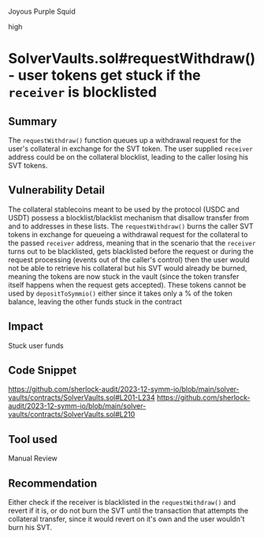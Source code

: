 Joyous Purple Squid

high

# SolverVaults.sol#requestWithdraw() - user tokens get stuck if the ``receiver`` is blocklisted

## Summary
The ``requestWithdraw()`` function queues up a withdrawal request for the user's collateral in exchange for the SVT token. The user supplied ``receiver`` address could be on the collateral blocklist, leading to the caller losing his SVT tokens.

## Vulnerability Detail
The collateral stablecoins meant to be used by the protocol (USDC and USDT) possess a blocklist/blacklist mechanism that disallow transfer from and to addresses in these lists. The ``requestWithdraw()`` burns the caller SVT tokens in exchange for queueing a withdrawal request for the collateral to the passed ``receiver`` address, meaning that in the scenario that the ``receiver`` turns out to be blacklisted, gets blacklisted before the request or during the request processing (events out of the caller's control) then the user would not be able to retrieve his collateral but his SVT would already be burned, meaning the tokens are now stuck in the vault (since the token transfer itself happens when the request gets accepted).
These tokens cannot be used by ``depositToSymmio()`` either since it takes only a % of the token balance, leaving the other funds stuck in the contract

## Impact
Stuck user funds

## Code Snippet
https://github.com/sherlock-audit/2023-12-symm-io/blob/main/solver-vaults/contracts/SolverVaults.sol#L201-L234
https://github.com/sherlock-audit/2023-12-symm-io/blob/main/solver-vaults/contracts/SolverVaults.sol#L210

## Tool used

Manual Review

## Recommendation
Either check if the receiver is blacklisted in the ``requestWithdraw()`` and revert if it is, or do not burn the SVT until the transaction that attempts the collateral transfer, since it would revert on it's own and the user wouldn't burn his SVT.
